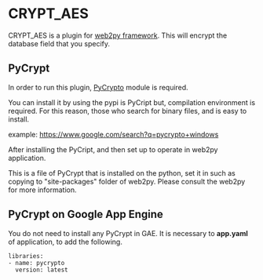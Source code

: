 CRYPT_AES
=========

CRYPT_AES is a plugin for [web2py framework](web2py.com).
This will encrypt the database field that you specify.


PyCrypt
-------

In order to run this plugin, [PyCrypto](https://pypi.python.org/pypi/pycrypto) module is required.

You can install it by using the pypi is PyCript but, compilation environment is required. 
For this reason, those who search for binary files, and is easy to install.

  example: <https://www.google.com/search?q=pycrypto+windows>

After installing the PyCript, and then set up to operate in web2py application.

This is a file of PyCrypt that is installed on the python, set it in such as copying to "site-packages" folder of web2py. Please consult the web2py for more information.

PyCrypt on Google App Engine
----------------------------

You do not need to install any PyCrypt in GAE. It is necessary to __app.yaml__ of application, to add the following.

    libraries:
    - name: pycrypto
      version: latest
  

    
    
    
